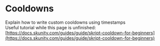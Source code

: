 # Cooldowns

Explain how to write custom cooldowns using timestamps\
Useful tutorial while this page is unfinished: [https://docs.skunity.com/guides/guide/skript-cooldown-for-beginners](https://docs.skunity.com/guides/guide/skript-cooldown-for-beginners)
